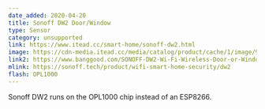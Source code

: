 ```yaml
---
date_added: 2020-04-20
title: Sonoff DW2 Door/Window
type: Sensor
category: unsupported
link: https://www.itead.cc/smart-home/sonoff-dw2.html
image: https://cdn-media.itead.cc/media/catalog/product/cache/1/image/9df78eab33525d08d6e5fb8d27136e95/d/w/dw2-1000px-6.jpg
link2: https://www.banggood.com/SONOFF-DW2-Wi-Fi-Wireless-Door-or-Window-Sensor-p-1674773.html
mlink: https://sonoff.tech/product/wifi-smart-home-security/dw2
flash: OPL1000
---
```

Sonoff DW2 runs on the OPL1000 chip instead of an ESP8266.